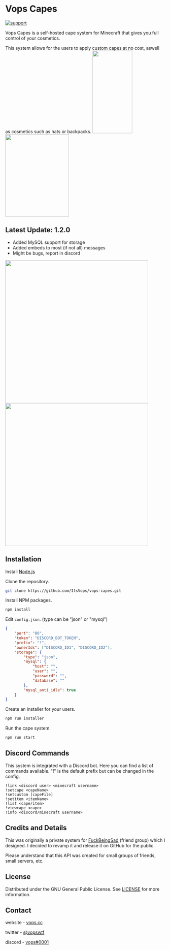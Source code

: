 # Vops Capes

<p>
   <a href="https://discord.gg/6Xmk3HHR5v">
   <img src="https://img.shields.io/discord/893202408501551204?color=blue&label=support%20discord"
      alt="support"></a>
<p>

Vops Capes is a self-hosted cape system for Minecraft that gives you full control of your cosmetics.

This system allows for the users to apply custom capes at no cost, aswell as cosmetics such as hats or backpacks.
<img src="https://i.imgur.com/jyCJ8c6.png" data-canonical-src="https://i.imgur.com/jyCJ8c6.png" width="125" height="260" />
<img src="https://i.imgur.com/GeOBVmq.png" data-canonical-src="https://i.imgur.com/GeOBVmq.png" width="200" height="260" />

## Latest Update: 1.2.0
- Added MySQL support for storage
- Added embeds to most (if not all) messages
- Might be bugs, report in discord
<img src="https://i.imgur.com/muWhCzZ.png" data-canonical-src="https://i.imgur.com/muWhCzZ.png" width="450" />
<img src="https://i.imgur.com/gS10yQ3.png" data-canonical-src="https://i.imgur.com/gS10yQ3.png" width="450" />

## Installation

Install [Node.js](https://nodejs.org/en/)

Clone the repository.
```bash
git clone https://github.com/ItsVops/vops-capes.git
```

Install NPM packages.
```bash
npm install
```

Edit `config.json`. (type can be "json" or "mysql")
```json
{
    "port": "80",
    "token": "DISCORD_BOT_TOKEN",
    "prefix": "!",
    "ownerIds": ["DISCORD_ID1", "DISCORD_ID2"],
    "storage": {
        "type": "json",
        "mysql": {
            "host": "",
            "user": "",
            "password": "",
            "database": ""
        },
        "mysql_anti_idle": true
    }
}
```

Create an installer for your users.
```bash
npm run installer
```

Run the cape system.
```bash
npm run start
```

## Discord Commands

This system is integrated with a Discord bot. Here you can find a list of commands available. "!" is the default prefix but can be changed in the config.

```
!link <discord user> <minecraft username>
!setcape <capeName>
!setcustom [capeFile]
!setitem <itemName>
!list <cape/item>
!viewcape <cape>
!info <discord/minecraft username>
```

## Credits and Details

This was originally a private system for [FuckBeingSad](https://fuckbeingsad.club/) (friend group) which I designed. I decided to revamp it and release it on GitHub for the public.

Please understand that this API was created for small groups of friends, small servers, etc.

## License

Distributed under the GNU General Public License. See [LICENSE](https://github.com/ItsVops/vops-capes/blob/main/LICENSE) for more information.

## Contact

website - [vops.cc](https://vops.cc)

twitter - [@vopswtf](https://twitter.com/vopswtf)

discord - [vops#0001](#)
